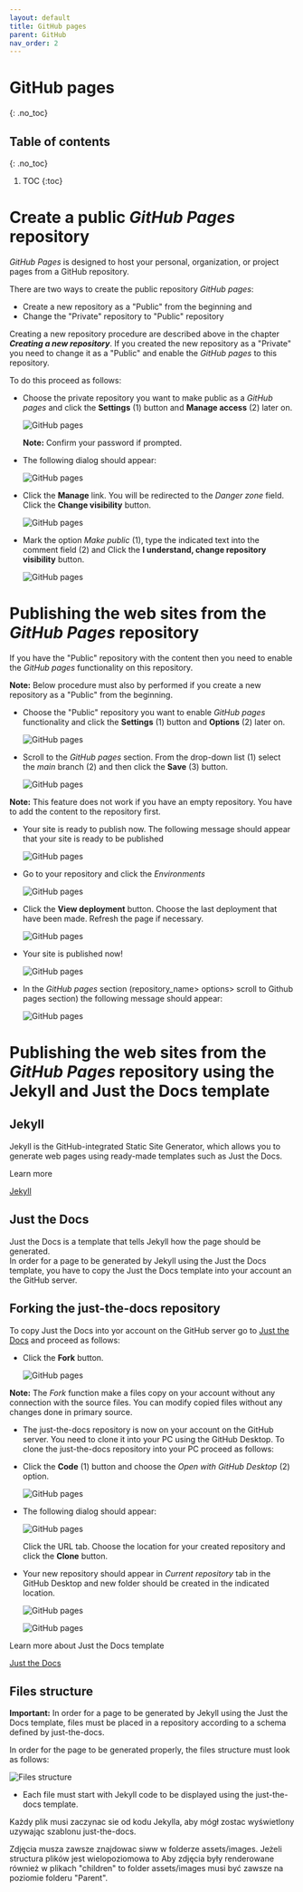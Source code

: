 ```yaml
---
layout: default
title: GitHub pages
parent: GitHub
nav_order: 2
---
```


# GitHub pages
{: .no_toc}


## Table of contents
{: .no_toc}

1. TOC
{:toc}

# Create a public *GitHub Pages* repository

*GitHub Pages* is designed to host your personal, organization, or project pages from a GitHub repository.

There are two ways to create the public repository *GitHub pages*:  
* Create a new repository as a "Public" from the beginning and
* Change the "Private" repository to "Public" repository

Creating a new repository procedure are described above in the chapter ***Creating a new repository***. If you created the new repository as a "Private" you need to change it as a "Public" and enable the *GitHub pages* to this repository.

To do this proceed as follows:

* Choose the private repository you want to make public as a *GitHub pages* and click the **Settings** (1) button and **Manage access** (2) later on.

   ![GitHub pages](../assets/images/Rep_2.png)

   **Note:** Confirm your password if prompted. 

* The following dialog should appear:

   ![GitHub pages](../assets/images/GitHub_pages_1.png)

*  Click the **Manage** link. You will be redirected to the *Danger zone* field. Click the **Change visibility** button.

   ![GitHub pages](../assets/images/GitHub_pages_2.png)

* Mark the option *Make public* (1), type the indicated text into the comment field (2) and Click the **I understand, change repository visibility** button.

   ![GitHub pages](../assets/images/GitHub_pages_4.png)


# Publishing the web sites from the *GitHub Pages* repository

If you have the "Public" repository with the content then you need to enable the *GitHub pages* functionality on this repository. 

**Note:** Below procedure must also by performed if you create a new repository as a "Public" from the beginning.

* Choose the "Public" repository you want to enable *GitHub pages* functionality and click the **Settings** (1) button and **Options** (2) later on.

   ![GitHub pages](../assets/images/GitHub_pages_5.png)

* Scroll to the *GitHub pages* section. From the drop-down list (1) select the *main* branch (2) and then click the **Save** (3) button.

   ![GitHub pages](../assets/images/GitHub_pages_6.png)

**Note:** This feature does not work if you have an empty repository. You have to add the content to the repository first. 

* Your site is ready to publish now. The following message should appear that your site is ready to be published

   ![GitHub pages](../assets/images/GitHub_pages_7.png)

* Go to your repository and click the *Environments* 

   ![GitHub pages](../assets/images/GitHub_pages_8.png)

* Click the **View deployment** button. Choose the last deployment that have been made. Refresh the page if necessary.

   ![GitHub pages](../assets/images/GitHub_pages_9.png)

* Your site is published now!

   ![GitHub pages](../assets/images/GitHub_pages_10.png)

* In the *GitHub pages* section (repository_name> options> scroll to Github pages section) the following message should appear:

   ![GitHub pages](../assets/images/GitHub_pages_11.png)

# Publishing the web sites from the *GitHub Pages* repository using the Jekyll and Just the Docs template

## Jekyll 
Jekyll is the GitHub-integrated Static Site Generator, which allows you to generate web pages using ready-made templates such as Just the Docs.

Learn more

[Jekyll](Jekyll.md)

## Just the Docs

Just the Docs is a template that tells Jekyll how the page should be generated.  
In order for a page to be generated by Jekyll using the Just the Docs template, you have to copy the Just the Docs template into your account an the GitHub server.

## Forking the just-the-docs repository

To copy Just the Docs into yor account on the GitHub server go to [Just the Docs](https://github.com/pmarsceill/just-the-docs) and proceed as follows:

* Click the **Fork** button. 

   ![GitHub pages](../assets/images/Just-the-Docs_1.png)

**Note:** The *Fork* function make a files copy on your account without any connection with the source files. You can modify copied files without any changes done in primary source.

* The just-the-docs repository is now on your account on the GitHub server. You need to clone it into your PC using the GitHub Desktop. 
To clone the just-the-docs repository into your PC proceed as follows:

* Click the **Code** (1) button and choose the *Open with GitHub Desktop* (2) option.
  
   ![GitHub pages](../assets/images/Just-the-Docs_2.png)

* The following dialog should appear:

  ![GitHub pages](../assets/images/Just-the-Docs_3.png)

  Click the URL tab. Choose the location for your created repository and click the **Clone** button.

* Your new repository should appear in *Current repository* tab in the GitHub Desktop and new folder should be created in the indicated location.

  ![GitHub pages](../assets/images/Just-the-Docs_4.png)

  ![GitHub pages](../assets/images/Just-the-Docs_5.png)

Learn more about Just the Docs template

[Just the Docs](just-the-docs.md)

## Files structure

**Important:** In order for a page to be generated by Jekyll using the Just the Docs template, files must be placed in a repository according to a schema defined by just-the-docs.

In order for the page to be generated properly, the files structure must look as follows: 

   ![Files structure](../assets/images/Files_structure.svg)

* Each file must start with Jekyll code to be displayed using the just-the-docs template.





Każdy plik musi zaczynac sie od kodu Jekylla, aby mógł zostac wyświetlony uzywając szablonu just-the-docs.

Zdjęcia musza zawsze znajdowac siww w folderze assets/images.
Jeżeli structura plików jest wielopoziomowa to Aby zdjęcia były renderowane również w plikach "children" to folder assets/images musi być zawsze na poziomie folderu "Parent".
